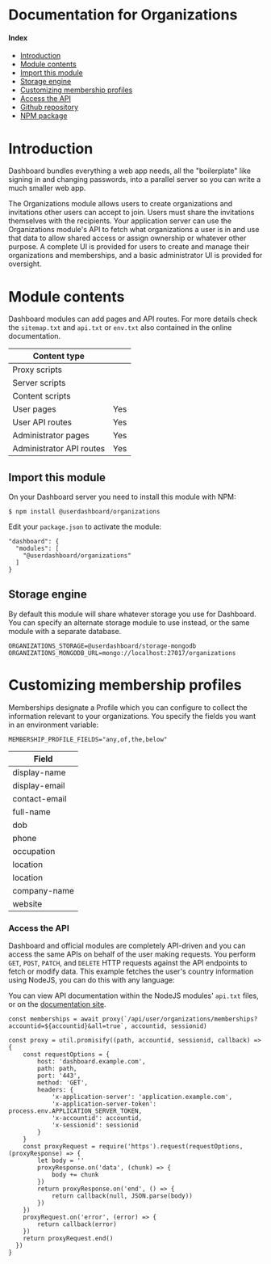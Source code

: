 # Documentation for Organizations

#### Index

- [Introduction](#organizations-module)
- [Module contents](#module-contents)
- [Import this module](#import-this-module)
- [Storage engine](#storage-engine)
- [Customizing membership profiles](#customizing-membership-profiles)
- [Access the API](#access-the-api)
- [Github repository](https://github.com/userdashboard/organizations)
- [NPM package](https://npmjs.org/userdashboard/organizations)

# Introduction

Dashboard bundles everything a web app needs, all the "boilerplate" like signing in and changing passwords, into a parallel server so you can write a much smaller web app.

The Organizations module allows users to create organizations and invitations other users can accept to join.  Users must share the invitations themselves with the recipients.  Your application server can use the Organizations module's API to fetch what organizations a user is in and use that data to allow shared access or assign ownership or whatever other purpose.  A complete UI is provided for users to create and manage their organizations and memberships, and a basic administrator UI is provided for oversight.

# Module contents 

Dashboard modules can add pages and API routes.  For more details check the `sitemap.txt` and `api.txt` or `env.txt` also contained in the online documentation.

| Content type             |     |
|--------------------------|-----|
| Proxy scripts            |     |
| Server scripts           |     |
| Content scripts          |     |
| User pages               | Yes |
| User API routes          | Yes | 
| Administrator pages      | Yes |
| Administrator API routes | Yes | 

## Import this module

On your Dashboard server you need to install this module with NPM:

    $ npm install @userdashboard/organizations

Edit your `package.json` to activate the module:

    "dashboard": {
      "modules": [
        "@userdashboard/organizations"
      ]
    }

## Storage engine

By default this module will share whatever storage you use for Dashboard.  You can specify an alternate storage module to use instead, or the same module with a separate database.

    ORGANIZATIONS_STORAGE=@userdashboard/storage-mongodb
    ORGANIZATIONS_MONGODB_URL=mongo://localhost:27017/organizations

# Customizing membership profiles

Memberships designate a Profile which you can configure to collect the information relevant to your organizations.  You specify the fields you want in an environment variable:

    MEMBERSHIP_PROFILE_FIELDS="any,of,the,below"

| Field          | 
|----------------|
| display-name   |
| display-email  |
| contact-email  |
| full-name      |
| dob            |
| phone          |
| occupation     |
| location       |
| location       |     
| company-name   |
| website        |


### Access the API

Dashboard and official modules are completely API-driven and you can access the same APIs on behalf of the user making requests.  You perform `GET`, `POST`, `PATCH`, and `DELETE` HTTP requests against the API endpoints to fetch or modify data.  This example fetches the user's country information using NodeJS, you can do this with any language:

You can view API documentation within the NodeJS modules' `api.txt` files, or on the [documentation site](https://userdashboard.github.io/organizations-api).

    const memberships = await proxy(`/api/user/organizations/memberships?accountid=${accountid}&all=true`, accountid, sessionid)

    const proxy = util.promisify((path, accountid, sessionid, callback) => {
        const requestOptions = {
            host: 'dashboard.example.com',
            path: path,
            port: '443',
            method: 'GET',
            headers: {
                'x-application-server': 'application.example.com',
                'x-application-server-token': process.env.APPLICATION_SERVER_TOKEN,
                'x-accountid': accountid,
                'x-sessionid': sessionid
            }
        }
        const proxyRequest = require('https').request(requestOptions, (proxyResponse) => {
            let body = ''
            proxyResponse.on('data', (chunk) => {
                body += chunk
            })
            return proxyResponse.on('end', () => {
                return callback(null, JSON.parse(body))
            })
        })
        proxyRequest.on('error', (error) => {
            return callback(error)
        })
        return proxyRequest.end()
      })
    }
